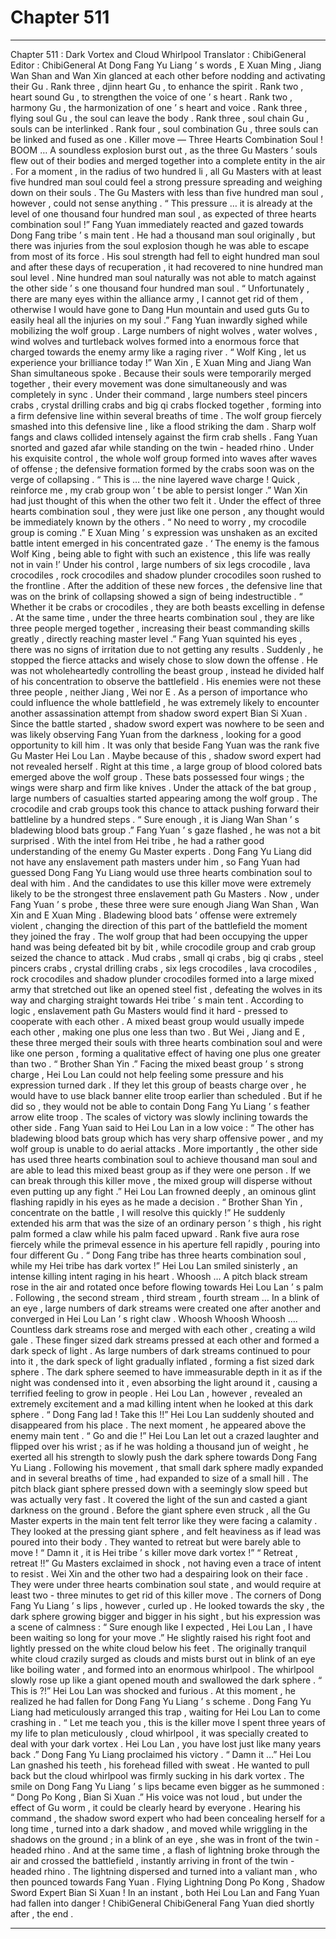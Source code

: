 
# Chapter 511


---

Chapter 511 : Dark Vortex and Cloud Whirlpool
Translator : ChibiGeneral Editor : ChibiGeneral
At Dong Fang Yu Liang ’ s words , E Xuan Ming , Jiang Wan Shan and Wan Xin glanced at each other before nodding and activating their Gu .
Rank three , djinn heart Gu , to enhance the spirit .
Rank two , heart sound Gu , to strengthen the voice of one ’ s heart .
Rank two , harmony Gu , the harmonization of one ’ s heart and voice .
Rank three , flying soul Gu , the soul can leave the body .
Rank three , soul chain Gu , souls can be interlinked .
Rank four , soul combination Gu , three souls can be linked and fused as one .
Killer move — Three Hearts Combination Soul !
BOOM …
A soundless explosion burst out , as the three Gu Masters ’ souls flew out of their bodies and merged together into a complete entity in the air .
For a moment , in the radius of two hundred li , all Gu Masters with at least five hundred man soul could feel a strong pressure spreading and weighing down on their souls .
The Gu Masters with less than five hundred man soul , however , could not sense anything .
“ This pressure … it is already at the level of one thousand four hundred man soul , as expected of three hearts combination soul !” Fang Yuan immediately reacted and gazed towards Dong Fang tribe ’ s main tent .
He had a thousand man soul originally , but there was injuries from the soul explosion though he was able to escape from most of its force . His soul strength had fell to eight hundred man soul and after these days of recuperation , it had recovered to nine hundred man soul level .
Nine hundred man soul naturally was not able to match against the other side ’ s one thousand four hundred man soul .
“ Unfortunately , there are many eyes within the alliance army , I cannot get rid of them , otherwise I would have gone to Dang Hun mountain and used guts Gu to easily heal all the injuries on my soul .”
Fang Yuan inwardly sighed while mobilizing the wolf group .
Large numbers of night wolves , water wolves , wind wolves and turtleback wolves formed into a enormous force that charged towards the enemy army like a raging river .
“ Wolf King , let us experience your brilliance today !” Wan Xin , E Xuan Ming and Jiang Wan Shan simultaneous spoke . Because their souls were temporarily merged together , their every movement was done simultaneously and was completely in sync .
Under their command , large numbers steel pincers crabs , crystal drilling crabs and big qi crabs flocked together , forming into a firm defensive line within several breaths of time .
The wolf group fiercely smashed into this defensive line , like a flood striking the dam .
Sharp wolf fangs and claws collided intensely against the firm crab shells .
Fang Yuan snorted and gazed afar while standing on the twin - headed rhino . Under his exquisite control , the whole wolf group formed into waves after waves of offense ; the defensive formation formed by the crabs soon was on the verge of collapsing .
“ This is … the nine layered wave charge ! Quick , reinforce me , my crab group won ’ t be able to persist longer .” Wan Xin had just thought of this when the other two felt it .
Under the effect of three hearts combination soul , they were just like one person , any thought would be immediately known by the others .
“ No need to worry , my crocodile group is coming .” E Xuan Ming ’ s expression was unshaken as an excited battle intent emerged in his concentrated gaze .
‘ The enemy is the famous Wolf King , being able to fight with such an existence , this life was really not in vain !’
Under his control , large numbers of six legs crocodile , lava crocodiles , rock crocodiles and shadow plunder crocodiles soon rushed to the frontline .
After the addition of these new forces , the defensive line that was on the brink of collapsing showed a sign of being indestructible .
“ Whether it be crabs or crocodiles , they are both beasts excelling in defense . At the same time , under the three hearts combination soul , they are like three people merged together , increasing their beast commanding skills greatly , directly reaching master level .”
Fang Yuan squinted his eyes , there was no signs of irritation due to not getting any results .
Suddenly , he stopped the fierce attacks and wisely chose to slow down the offense .
He was not wholeheartedly controlling the beast group , instead he divided half of his concentration to observe the battlefield .
His enemies were not these three people , neither Jiang , Wei nor E . As a person of importance who could influence the whole battlefield , he was extremely likely to encounter another assassination attempt from shadow sword expert Bian Si Xuan .
Since the battle started , shadow sword expert was nowhere to be seen and was likely observing Fang Yuan from the darkness , looking for a good opportunity to kill him .
It was only that beside Fang Yuan was the rank five Gu Master Hei Lou Lan . Maybe because of this , shadow sword expert had not revealed herself .
Right at this time , a large group of blood colored bats emerged above the wolf group .
These bats possessed four wings ; the wings were sharp and firm like knives . Under the attack of the bat group , large numbers of casualties started appearing among the wolf group .
The crocodile and crab groups took this chance to attack pushing forward their battleline by a hundred steps .
“ Sure enough , it is Jiang Wan Shan ’ s bladewing blood bats group .” Fang Yuan ’ s gaze flashed , he was not a bit surprised .
With the intel from Hei tribe , he had a rather good understanding of the enemy Gu Master experts . Dong Fang Yu Liang did not have any enslavement path masters under him , so Fang Yuan had guessed Dong Fang Yu Liang would use three hearts combination soul to deal with him .
And the candidates to use this killer move were extremely likely to be the strongest three enslavement path Gu Masters .
Now , under Fang Yuan ’ s probe , these three were sure enough Jiang Wan Shan , Wan Xin and E Xuan Ming .
Bladewing blood bats ’ offense were extremely violent , changing the direction of this part of the battlefield the moment they joined the fray .
The wolf group that had been occupying the upper hand was being defeated bit by bit , while crocodile group and crab group seized the chance to attack . Mud crabs , small qi crabs , big qi crabs , steel pincers crabs , crystal drilling crabs , six legs crocodiles , lava crocodiles , rock crocodiles and shadow plunder crocodiles formed into a large mixed army that stretched out like an opened steel fist , defeating the wolves in its way and charging straight towards Hei tribe ’ s main tent .
According to logic , enslavement path Gu Masters would find it hard - pressed to cooperate with each other . A mixed beast group would usually impede each other , making one plus one less than two .
But Wei , Jiang and E , these three merged their souls with three hearts combination soul and were like one person , forming a qualitative effect of having one plus one greater than two .
“ Brother Shan Yin .” Facing the mixed beast group ’ s strong charge , Hei Lou Lan could not help feeling some pressure and his expression turned dark .
If they let this group of beasts charge over , he would have to use black banner elite troop earlier than scheduled . But if he did so , they would not be able to contain Dong Fang Yu Liang ’ s feather arrow elite troop .
The scales of victory was slowly inclining towards the other side .
Fang Yuan said to Hei Lou Lan in a low voice : “ The other has bladewing blood bats group which has very sharp offensive power , and my wolf group is unable to do aerial attacks . More importantly , the other side has used three hearts combination soul to achieve thousand man soul and are able to lead this mixed beast group as if they were one person . If we can break through this killer move , the mixed group will disperse without even putting up any fight .”
Hei Lou Lan frowned deeply , an ominous glint flashing rapidly in his eyes as he made a decision .
“ Brother Shan Yin , concentrate on the battle , I will resolve this quickly !”
He suddenly extended his arm that was the size of an ordinary person ’ s thigh , his right palm formed a claw while his palm faced upward . Rank five aura rose fiercely while the primeval essence in his aperture fell rapidly , pouring into four different Gu .
“ Dong Fang tribe has three hearts combination soul , while my Hei tribe has dark vortex !” Hei Lou Lan smiled sinisterly , an intense killing intent raging in his heart .
Whoosh …
A pitch black stream rose in the air and rotated once before flowing towards Hei Lou Lan ’ s palm .
Following , the second stream , third stream , fourth stream …
In a blink of an eye , large numbers of dark streams were created one after another and converged in Hei Lou Lan ’ s right claw .
Whoosh Whoosh Whoosh ….
Countless dark streams rose and merged with each other , creating a wild gale .
These finger sized dark streams pressed at each other and formed a dark speck of light .
As large numbers of dark streams continued to pour into it , the dark speck of light gradually inflated , forming a fist sized dark sphere .
The dark sphere seemed to have immeasurable depth in it as if the night was condensed into it , even absorbing the light around it , causing a terrified feeling to grow in people .
Hei Lou Lan , however , revealed an extremely excitement and a mad killing intent when he looked at this dark sphere .
“ Dong Fang lad ! Take this !!” Hei Lou Lan suddenly shouted and disappeared from his place .
The next moment , he appeared above the enemy main tent .
“ Go and die !” Hei Lou Lan let out a crazed laughter and flipped over his wrist ; as if he was holding a thousand jun of weight , he exerted all his strength to slowly push the dark sphere towards Dong Fang Yu Liang .
Following his movement , that small dark sphere madly expanded and in several breaths of time , had expanded to size of a small hill .
The pitch black giant sphere pressed down with a seemingly slow speed but was actually very fast . It covered the light of the sun and casted a giant darkness on the ground .
Before the giant sphere even struck , all the Gu Master experts in the main tent felt terror like they were facing a calamity .
They looked at the pressing giant sphere , and felt heaviness as if lead was poured into their body . They wanted to retreat but were barely able to move !
“ Damn it , it is Hei tribe ’ s killer move dark vortex !”
“ Retreat , retreat !!”
Gu Masters exclaimed in shock , not having even a trace of intent to resist . Wei Xin and the other two had a despairing look on their face . They were under three hearts combination soul state , and would require at least two - three minutes to get rid of this killer move .
The corners of Dong Fang Yu Liang ’ s lips , however , curled up .
He looked towards the sky , the dark sphere growing bigger and bigger in his sight , but his expression was a scene of calmness : “ Sure enough like I expected , Hei Lou Lan , I have been waiting so long for your move .”
He slightly raised his right foot and lightly pressed on the white cloud below his feet .
The originally tranquil white cloud crazily surged as clouds and mists burst out in blink of an eye like boiling water , and formed into an enormous whirlpool .
The whirlpool slowly rose up like a giant opened mouth and swallowed the dark sphere .
“ This is ?!” Hei Lou Lan was shocked and furious . At this moment , he realized he had fallen for Dong Fang Yu Liang ’ s scheme .
Dong Fang Yu Liang had meticulously arranged this trap , waiting for Hei Lou Lan to come crashing in .
“ Let me teach you , this is the killer move I spent three years of my life to plan meticulously , cloud whirlpool , it was specially created to deal with your dark vortex . Hei Lou Lan , you have lost just like many years back .” Dong Fang Yu Liang proclaimed his victory .
“ Damn it …” Hei Lou Lan gnashed his teeth , his forehead filled with sweat . He wanted to pull back but the cloud whirlpool was firmly sucking in his dark vortex .
The smile on Dong Fang Yu Liang ’ s lips became even bigger as he summoned : “ Dong Po Kong , Bian Si Xuan .”
His voice was not loud , but under the effect of Gu worm , it could be clearly heard by everyone .
Hearing his command , the shadow sword expert who had been concealing herself for a long time , turned into a dark shadow , and moved while wriggling in the shadows on the ground ; in a blink of an eye , she was in front of the twin - headed rhino .
And at the same time , a flash of lightning broke through the air and crossed the battlefield , instantly arriving in front of the twin - headed rhino .
The lightning dispersed and turned into a valiant man , who then pounced towards Fang Yuan .
Flying Lightning Dong Po Kong , Shadow Sword Expert Bian Si Xuan !
In an instant , both Hei Lou Lan and Fang Yuan had fallen into danger !
ChibiGeneral ChibiGeneral Fang Yuan died shortly after , the end .

---

